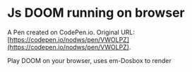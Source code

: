 # Js DOOM running on browser

A Pen created on CodePen.io. Original URL: [https://codepen.io/nodws/pen/VWOLPZ](https://codepen.io/nodws/pen/VWOLPZ).

Play DOOM on your browser, uses em-Dosbox to render